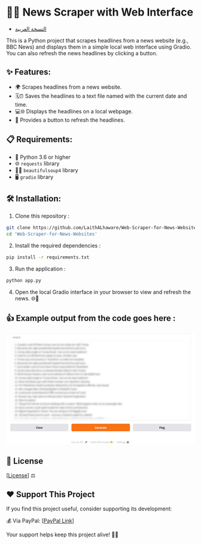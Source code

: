# 📰🌐 News Scraper with Web Interface
- [النسخة العربية](AR-README.md)
  
This is a Python project that scrapes headlines from a news website (e.g., BBC News) and displays them in a simple local web interface using Gradio. You can also refresh the news headlines by clicking a button.


## ✨ Features:
- 🌍 Scrapes headlines from a news website.
- 🗓️⏰ Saves the headlines to a text file named with the current date and time.
- 💻🌐 Displays the headlines on a local webpage.
- 🔄 Provides a button to refresh the headlines.


## 📋 Requirements:
- 🐍 Python 3.6 or higher
- 🌐 `requests` library
- 🧑‍💻 `beautifulsoup4` library
- 🖥️ `gradio` library


## 🛠 Installation:
1. Clone this repository :
```bash
git clone https://github.com/LaithALhaware/Web-Scraper-for-News-Websites.git
cd 'Web-Scraper-for-News-Websites'
```

2. Install the required dependencies :
```bash
pip install -r requirements.txt
```

3. Run the application :
```bash
python app.py
```

4. Open the local Gradio interface in your browser to view and refresh the news. 🌐🔄


## 👍 Example output from the code goes here :
![Image](Images/Example.JPG)


## 📝 License
[[License](LICENSE)] ⚖️



## ❤️ Support This Project
If you find this project useful, consider supporting its development:

💰 Via PayPal: [[PayPal Link](https://www.paypal.com/ncp/payment/KC9EETJDVZQHG)]

Your support helps keep this project alive! 🚀🔥
